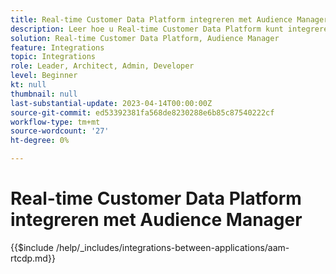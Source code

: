 ```yaml
---
title: Real-time Customer Data Platform integreren met Audience Manager
description: Leer hoe u Real-time Customer Data Platform kunt integreren met Audience Manager.
solution: Real-time Customer Data Platform, Audience Manager
feature: Integrations
topic: Integrations
role: Leader, Architect, Admin, Developer
level: Beginner
kt: null
thumbnail: null
last-substantial-update: 2023-04-14T00:00:00Z
source-git-commit: ed53392381fa568de8230288e6b85c87540222cf
workflow-type: tm+mt
source-wordcount: '27'
ht-degree: 0%

---
```



# Real-time Customer Data Platform integreren met Audience Manager

{{$include /help/_includes/integrations-between-applications/aam-rtcdp.md}}
